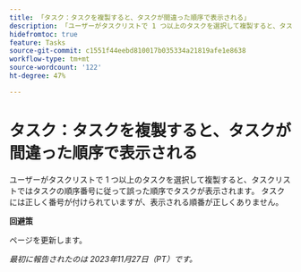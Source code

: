 ```yaml
---
title: 「タスク：タスクを複製すると、タスクが間違った順序で表示される」
description: 「ユーザーがタスクリストで 1 つ以上のタスクを選択して複製すると、タスクリストはタスクの順序番号に従って誤った順序でタスクを表示します。 タスクには正しく番号が付けられていますが、表示される順番が正しくありません。回避策はあります。」
hidefromtoc: true
feature: Tasks
source-git-commit: c1551f44eebd810017b035334a21819afe1e8638
workflow-type: tm+mt
source-wordcount: '122'
ht-degree: 47%

---
```



# タスク：タスクを複製すると、タスクが間違った順序で表示される

ユーザーがタスクリストで 1 つ以上のタスクを選択して複製すると、タスクリストではタスクの順序番号に従って誤った順序でタスクが表示されます。 タスクには正しく番号が付けられていますが、表示される順番が正しくありません。

**回避策**

ページを更新します。

_最初に報告されたのは 2023年11月27日（PT）です。_
